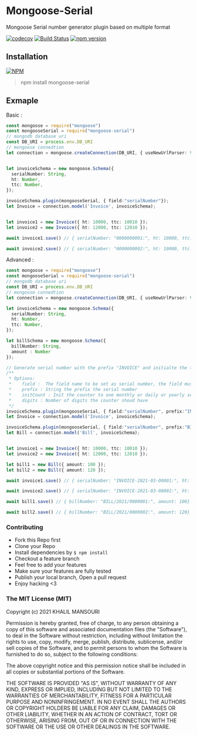 # Mongoose-Serial

Mongoose Serial number generator plugin based on multiple format

[![codecov](https://codecov.io/gh/khalilmansouri/mongoose-serial/branch/master/graph/badge.svg?token=970SOP1NKU)](https://codecov.io/gh/khalilmansouri/mongoose-serial)
[![Build Status](https://travis-ci.org/khalilmansouri/mongoose-serial.svg?branch=master)](https://travis-ci.org/khalilmansouri/mongoose-serial)
[![npm version](https://badge.fury.io/js/mongoose-serial.svg)](https://badge.fury.io/js/mongoose-serial)

## Installation

[![NPM](https://nodei.co/npm/mongoose-serial.png)](https://nodei.co/npm/mongoose-serial/)

>npm install mongoose-serial


## Exmaple

Basic : 
```ts
const mongoose = require("mongoose")
const mongooseSerial = require("mongoose-serial")
// mongodb database uri
const DB_URI = process.env.DB_URI
// mongoose connedtion
let connection = mongoose.createConnection(DB_URI, { useNewUrlParser: true, useUnifiedTopology: true });


let invoiceSchema = new mongoose.Schema({
  serialNumber: String,
  ht: Number,
  ttc: Number,
});

invoiceSchema.plugin(mongooseSerial, { field:"serialNumber"});
let Invoice = connection.model('Invoice', invoiceSchema);


let invoice1 = new Invoice({ ht: 10000, ttc: 10010 });
let invoice2 = new Invoice({ ht: 12000, ttc: 12010 });

await invoice1.save() // { serialNumber: "0000000001:", ht: 10000, ttc: 10010}

await invoice2.save() // { serialNumber: "0000000002:", ht: 10000, ttc: 10010}

```


Advanced :
```ts
const mongoose = require("mongoose")
const mongooseSerial = require("mongoose-serial")
// mongodb database uri
const DB_URI = process.env.DB_URI
// mongoose connedtion
let connection = mongoose.createConnection(DB_URI, { useNewUrlParser: true, useUnifiedTopology: true });

let invoiceSchema = new mongoose.Schema({
  serialNumber: String,
  ht: Number,
  ttc: Number,
});

let billSchema = new mongoose.Schema({
  billNumber: String,
  amount : Number
});

// Generate serial number with the prefix "INVOICE" and initialte the the counter that contains 5 digits every new month, all separated by the separator "-"
/**
 * Options:
 *    field :  The field name to be set as serial number, the field must be type string in mongoose schema
 *    prefix : String the prefix the serial number 
 *    initCount : Init the counter to one monthly or daily or yearly separator to separate deferente part of the serial number
 *    digits : Number of digits the counter shoud have 
 */
invoiceSchema.plugin(mongooseSerial, { field:"serialNumber", prefix:"INVOICE", initCount:"monthly" , separator: "-", digits:5});
let Invoice = connection.model('Invoice', invoiceSchema);

invoiceSchema.plugin(mongooseSerial, { field:"serialNumber", prefix:"BILL", initCount:"yearly" , separator: "/", digits:7});
let Bill = connection.model('Bill', invoiceSchema);


let invoice1 = new Invoice({ ht: 10000, ttc: 10010 });
let invoice2 = new Invoice({ ht: 12000, ttc: 12010 });

let bill1 = new Bill({ amount: 100 });
let bill2 = new Bill({ amount: 120 });

await invoice1.save() // { serialNumber: "INVOICE-2021-03-00001:", ht: 10000, ttc: 10010}

await invoice2.save() // { serialNumber: "INVOICE-2021-03-00002:", ht: 10000, ttc: 10010}

await bill1.save() // { billNumber: "BILL/2021/0000001:", amount: 100}

await bill2.save() // { billNumber: "BILL/2021/0000002:", amount: 120}

```

### Contributing
- Fork this Repo first
- Clone your Repo
- Install dependencies by `$ npm install`
- Checkout a feature branch
- Feel free to add your features
- Make sure your features are fully tested
- Publish your local branch, Open a pull request
- Enjoy hacking <3

### The MIT License (MIT)

Copyright (c) 2021 KHALIL MANSOURI

Permission is hereby granted, free of charge, to any person obtaining a copy
of this software and associated documentation files (the "Software"), to deal
in the Software without restriction, including without limitation the rights
to use, copy, modify, merge, publish, distribute, sublicense, and/or sell
copies of the Software, and to permit persons to whom the Software is
furnished to do so, subject to the following conditions:

The above copyright notice and this permission notice shall be included in all
copies or substantial portions of the Software.

THE SOFTWARE IS PROVIDED "AS IS", WITHOUT WARRANTY OF ANY KIND, EXPRESS OR
IMPLIED, INCLUDING BUT NOT LIMITED TO THE WARRANTIES OF MERCHANTABILITY,
FITNESS FOR A PARTICULAR PURPOSE AND NONINFRINGEMENT. IN NO EVENT SHALL THE
AUTHORS OR COPYRIGHT HOLDERS BE LIABLE FOR ANY CLAIM, DAMAGES OR OTHER
LIABILITY, WHETHER IN AN ACTION OF CONTRACT, TORT OR OTHERWISE, ARISING FROM,
OUT OF OR IN CONNECTION WITH THE SOFTWARE OR THE USE OR OTHER DEALINGS IN THE
SOFTWARE.